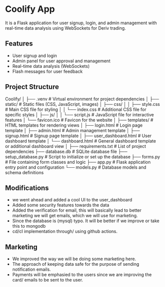 # Coolify App

It is a Flask application for user signup, login, and admin management with real-time data analysis using WebSockets for Deriv trading.

## Features

- User signup and login
- Admin panel for user approval and management
- Real-time data analysis (WebSockets)
- Flash messages for user feedback

## Project Structure


Coolify/
│
├── .venv                   # Virtual environment for project dependencies
│
├── static/                 # Static files (CSS, JavaScript, images)
│   ├── css/
│   │   ├── style.css       # Main CSS file for styling
│   │   └── index.css       # Additional CSS file for specific styles
│   ├── js/
│   │   └── script.js       # JavaScript file for interactive features
│   └── favicon.ico         # Favicon for the website
│
├── templates/              # HTML templates for rendering views
│   ├── login.html          # Login page template
│   ├── admin.html          # Admin management template
│   ├── signup.html         # Signup page template
│   ├── user_dashboard.html # User dashboard template
│   └── dashboard.html      # General dashboard template or additional dashboard view
│
├── requirements.txt        # List of project dependencies
├── database.db             # SQLite database file
├── setup_database.py       # Script to initialize or set up the database
├── forms.py                # File containing form classes and logic
├── app.py                  # Flask application entry point and configuration
└── models.py               # Database models and schema definitions


## Modifications
- we went ahead and added a cool UI to the user_dashboard
- Added some security features towards the data
- Added the verification for email, this will basically lead to better marketing 
  we will get emails, which we will use for marketing.
- Since the database is (mysql) typo. It will be better if we improve or take this to mongodb
- cd/cI implementation through/ using github actions.

## Marketing
- We improved the way we will be doing some marketing here.
- The approach of keeping data safe for the purpose of sending notification emails.
- Payments will be emphasied to the users since we are improving the card/ emails to be sent to the user.